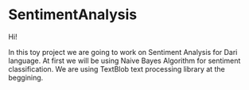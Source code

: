# SentimentAnalysis
Hi!

In this toy project we are going to work on Sentiment Analysis for Dari language.
At first we will be using Naive Bayes Algorithm for sentiment classification.
We are using TextBlob text processing library at the beggining.
